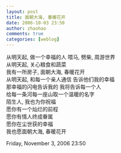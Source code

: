 ```yaml
---
layout: post
title: 面朝大海, 春暖花开
date: 2006-10-03 23:50
author: zhaohao
comments: true
categories: [weblog]
---
```

从明天起, 做一个幸福的人 喂马, 劈柴, 周游世界   
从明天起, 关心粮食和蔬菜   
我有一所房子, 面朝大海, 春暖花开   
从明天起, 和每一个亲人通信 告诉他们我的幸福   
那幸福的闪电告诉我的 我将告诉每一个人   
给每一条河每一座山取一个温暖的名字   
陌生人, 我也为你祝福   
愿你有一个灿烂的前程   
愿你有情人终成眷属   
愿你在尘世获的幸福   
我也愿面朝大海, 春暖花开   
   
Friday, November 3, 2006 23:50   
